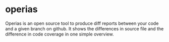 operias
=======

Operias is an open source tool to produce diff reports between your code and a given branch on github. It shows the differences in source file and the difference in code coverage in one simple overview.
